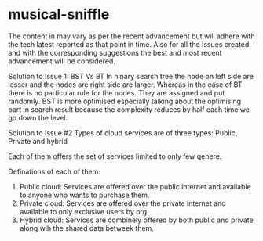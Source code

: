 # musical-sniffle

The content in may vary as per the recent advancement but will adhere with the tech latest reported as that point in time. Also for all the issues created and with the corresponding suggestions the best and most recent advancement will be considered. 


Solution to Issue 1:
BST Vs BT
In ninary search tree the node on left side are lesser and the nodes are right side are larger. Whereas in the case of BT there is no particular rule for the nodes. They are assigned and put randomly. BST is more optimised especially talking about the optimising part in search result because the complexity reduces by half each time we go down the level.

Solution to Issue #2
Types of cloud services are of three types: Public, Private and hybrid

Each of them offers the set of services limited to only few genere.

Definations of each of them:
1. Public cloud: Services are offered over the public internet and available to anyone who wants to purchase them.
2. Private cloud: Services are offered over the private internet and available to only exclusive users by org.
3. Hybrid cloud: Services are combinely offered by both public and private along wih the shared data betweek them.
